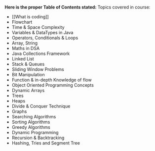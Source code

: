 **Here is the proper Table of Contents stated:** 
Topics covered in course:
- [[What is coding]]
- Flowchart
- Time & Space Complexity
- Variables & DataTypes in Java
- Operators, Conditionals & Loops
- Array, String
- Maths in DSA
- Java Collections Framework
- Linked List
- Stack & Queues
- Sliding Window Problems
- Bit Manipulation
- Function & in-depth Knowledge of flow
- Object Oriented Programming Concepts
- Dynamic Arrays
- Trees
- Heaps
- Divide & Conquer Technique
- Graphs
- Searching Algorithms
- Sorting Algorithms
- Greedy Algorithms
- Dynamic Programming
- Recursion & Backtracking
- Hashing, Tries and Segment Tree